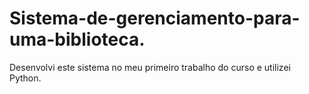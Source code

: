 # Sistema-de-gerenciamento-para-uma-biblioteca.
Desenvolvi este sistema no meu primeiro trabalho do curso e utilizei Python.
